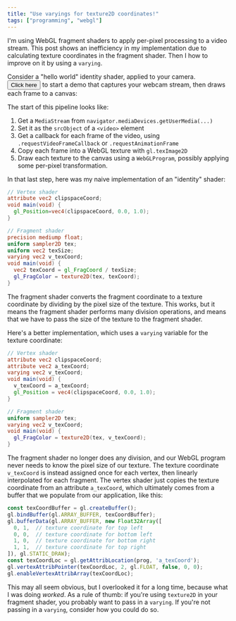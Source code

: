 ```yaml
---
title: "Use varyings for texture2D coordinates!"
tags: ["programming", "webgl"]
---
```


I'm using WebGL fragment shaders 
to apply per-pixel processing to a video stream.
This post shows an inefficiency in my implementation
due to calculating texture coordinates in the fragment shader.
Then I how to improve on it by using a `varying`.

Consider a "hello world" identity shader, applied to your camera.
<button onclick="startWebcam()">Click here</button>
to start a demo that captures your webcam stream,
then draws each frame to a canvas:

<canvas id="display" style="max-width: initial; display: none;"></canvas>

The start of this pipeline looks like:

1. Get a `MediaStream` from `navigator.mediaDevices.getUserMedia(...)`
1. Set it as the `srcObject` of a `<video>` element
1. Get a callback for each frame of the video,
   using `.requestVideoFrameCallback` or `.requestAnimationFrame`
1. Copy each frame into a WebGL texture with `gl.texImage2D`
1. Draw each texture to the canvas using a `WebGLProgram`,
   possibly applying some per-pixel transformation.

In that last step,
here was my naive implementation of an "identity" shader:

```glsl
// Vertex shader
attribute vec2 clipspaceCoord;
void main(void) {
  gl_Position=vec4(clipspaceCoord, 0.0, 1.0);
}

// Fragment shader
precision mediump float;
uniform sampler2D tex;
uniform vec2 texSize;
varying vec2 v_texCoord;
void main(void) {
  vec2 texCoord = gl_FragCoord / texSize;
  gl_FragColor = texture2D(tex, texCoord);
}
```

The fragment shader
converts the fragment coordinate to a texture coordinate
by dividing by the pixel size of the texture.
This works, but
it means the fragment shader performs many division operations,
and means that we have to pass the size of the texture to the fragment shader.

Here's a better implementation,
which uses a `varying` variable for the texture coordinate:

```glsl
// Vertex shader
attribute vec2 clipspaceCoord;
attribute vec2 a_texCoord;
varying vec2 v_texCoord;
void main(void) {
  v_texCoord = a_texCoord;
  gl_Position = vec4(clipspaceCoord, 0.0, 1.0); 
}

// Fragment shader
uniform sampler2D tex;
varying vec2 v_texCoord;
void main(void) {
  gl_FragColor = texture2D(tex, v_texCoord);
}
```

The fragment shader no longer does any division,
and our WebGL program never needs to know the pixel size of our texture.
The texture coordinate `v_texCoord` is instead assigned once for each vertex,
then linearly interpolated for each fragment.
The vertex shader just copies the texture coordinate from an attribute `a_texCoord`,
which ultimately comes from a buffer that we populate from our application,
like this:

```js
const texCoordBuffer = gl.createBuffer();
gl.bindBuffer(gl.ARRAY_BUFFER, texCoordBuffer);
gl.bufferData(gl.ARRAY_BUFFER, new Float32Array([
  0, 1,  // texture coordinate for top left
  0, 0,  // texture coordinate for bottom left
  1, 0,  // texture coordinate for bottom right
  1, 1,  // texture coordinate for top right
]), gl.STATIC_DRAW);
const texCoordLoc = gl.getAttribLocation(prog, 'a_texCoord');
gl.vertexAttribPointer(texCoordLoc, 2, gl.FLOAT, false, 0, 0);
gl.enableVertexAttribArray(texCoordLoc);
```

This may all seem obvious,
but I overlooked it for a long time,
because what I was doing _worked_.
As a rule of thumb:
if you're using `texture2D` in your fragment shader,
you probably want to pass in a `varying`.
If you're not passing in a `varying`,
consider how you could do so.

<video id="webcamVideo" style="display: none;"></video>
<script id="vertex-shader" type="glsl">
    attribute vec2 clipspaceCoord;
    attribute vec2 a_texCoord;
    varying vec2 v_texCoord;
    void main(void) {
      v_texCoord = a_texCoord;
      gl_Position = vec4(clipspaceCoord, 0.0, 1.0); 
    }
</script>
<script id="fragment-shader" type="glsl">
    precision mediump float;
    uniform sampler2D tex;
    varying vec2 v_texCoord;
    void main(void) {
      gl_FragColor = texture2D(tex, v_texCoord);
    }
</script>
<script type="text/javascript">
    const webcamVideoEl = document.getElementById("webcamVideo");
    const displayCanvasEl = document.getElementById("display");
    const gl = displayCanvasEl.getContext("webgl");

    gl.pixelStorei(gl.UNPACK_FLIP_Y_WEBGL, true);
  
    const vs = gl.createShader(gl.VERTEX_SHADER);
    gl.shaderSource(vs, document.getElementById("vertex-shader").innerText);
    gl.compileShader(vs);
  
    const fs = gl.createShader(gl.FRAGMENT_SHADER);
    gl.shaderSource(fs, document.getElementById("fragment-shader").innerText);
    gl.compileShader(fs);
    if (!gl.getShaderParameter(fs, gl.COMPILE_STATUS)) {
      console.error(gl.getShaderInfoLog(fs));
    }
  
    const prog = gl.createProgram();
    gl.attachShader(prog, vs);
    gl.attachShader(prog, fs);
    gl.linkProgram(prog);
    gl.useProgram(prog);
  
    const clipspaceCoordBuffer = gl.createBuffer();
    gl.bindBuffer(gl.ARRAY_BUFFER, clipspaceCoordBuffer);
    gl.bufferData(gl.ARRAY_BUFFER, new Float32Array([ 
      -1,  1,  
      -1, -1,  
       1, -1,  
       1,  1 
      ]), gl.STATIC_DRAW);
    const clipspaceCoordLoc = gl.getAttribLocation(prog, 'clipspaceCoord');
    gl.vertexAttribPointer(clipspaceCoordLoc, 2, gl.FLOAT, false, 0, 0);
    gl.enableVertexAttribArray(clipspaceCoordLoc);
  
    const texCoordBuffer = gl.createBuffer();
    gl.bindBuffer(gl.ARRAY_BUFFER, texCoordBuffer);
    gl.bufferData(gl.ARRAY_BUFFER, new Float32Array([
      0, 1,  // texture coordinate for top left
      0, 0,  // texture coordinate for bottom left
      1, 0,  // texture coordinate for bottom right
      1, 1,  // texture coordinate for top right
    ]), gl.STATIC_DRAW);
    const texCoordLoc = gl.getAttribLocation(prog, 'a_texCoord');
    gl.vertexAttribPointer(texCoordLoc, 2, gl.FLOAT, false, 0, 0);
    gl.enableVertexAttribArray(texCoordLoc);

    gl.activeTexture(gl.TEXTURE0);
    const tex = gl.createTexture();
    gl.bindTexture(gl.TEXTURE_2D, tex);

    gl.texParameteri(gl.TEXTURE_2D, gl.TEXTURE_WRAP_S, gl.CLAMP_TO_EDGE);
    gl.texParameteri(gl.TEXTURE_2D, gl.TEXTURE_WRAP_T, gl.CLAMP_TO_EDGE);
    gl.texParameteri(gl.TEXTURE_2D, gl.TEXTURE_MIN_FILTER, gl.LINEAR);
    
    const texLoc = gl.getUniformLocation(prog, "tex");

    function startWebcam() {
      navigator.mediaDevices.getUserMedia({ video: { 
            facingMode: "user",
            width: { ideal: 320 },
            height: { ideal: 240 } } }).then(stream => {
        displayCanvasEl.style.display = "block";
        webcamVideoEl.srcObject = stream;
        webcamVideoEl.play();
        function processFrame(now, metadata) {
          console.log(webcamVideoEl.videoWidth, metadata.width);
          displayCanvasEl.width = webcamVideoEl.videoWidth;
          displayCanvasEl.height = webcamVideoEl.videoHeight;
          gl.viewport(0, 0, webcamVideoEl.videoWidth, webcamVideoEl.videoHeight);
          gl.texImage2D(gl.TEXTURE_2D, 0, gl.RGB, gl.RGB, gl.UNSIGNED_BYTE, webcamVideoEl);
          gl.uniform1i(texLoc, 0);
          gl.drawArrays(gl.TRIANGLE_FAN, 0, 4);
          webcamVideoEl.requestVideoFrameCallback(processFrame);
        }
        webcamVideoEl.requestVideoFrameCallback(processFrame);
      }).catch(error => {
        console.error(error);
      });
    }
</script>
